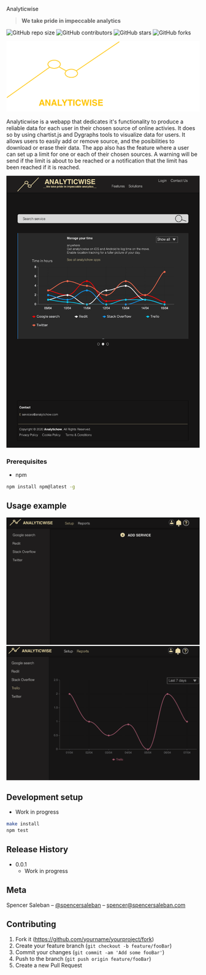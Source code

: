 


Analyticwise
> __We take pride in impeccable analytics__

![GitHub repo size](https://img.shields.io/github/repo-size/spencersaleban/analytichow)
![GitHub contributors](https://img.shields.io/github/contributors/spencersaleban/analytichow)
![GitHub stars](https://img.shields.io/github/stars/spencersaleban/analytichow?style=social)
![GitHub forks](https://img.shields.io/github/forks/spencersaleban/analytichow?style=social)

![](logos.png)
 
Analyticwise is a webapp that dedicates it's functionality to produce a reliable data for each user in their chosen source of online activies. It does so by using chartist.js and Dygraphs tools to visualize data for users. 
It allows users to easily add or remove source, and the posibilities to download or erase their data. The app also has the feature where a user can set up a limit for one or each of their chosen sources. A warning will be send if the limit is about to be reached or a notification that the limit has been reached if it is reached. 

![](landing.png)

### Prerequisites

* npm
```sh
npm install npm@latest -g
```

## Usage example
![](setup.png)
![](Reports.png )

## Development setup

  * Work in progress

```sh
make install
npm test
```

## Release History

* 0.0.1
    * Work in progress

## Meta

Spencer Saleban – [@spencersaleban](https://spencersaleban.com) – spencer@spencersaleban.com 

## Contributing

1. Fork it (<https://github.com/yourname/yourproject/fork>)
2. Create your feature branch (`git checkout -b feature/fooBar`)
3. Commit your changes (`git commit -am 'Add some fooBar'`)
4. Push to the branch (`git push origin feature/fooBar`)
5. Create a new Pull Request


